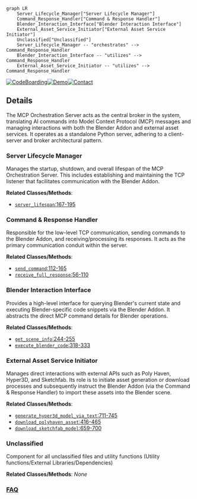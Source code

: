 ```mermaid
graph LR
    Server_Lifecycle_Manager["Server Lifecycle Manager"]
    Command_Response_Handler["Command & Response Handler"]
    Blender_Interaction_Interface["Blender Interaction Interface"]
    External_Asset_Service_Initiator["External Asset Service Initiator"]
    Unclassified["Unclassified"]
    Server_Lifecycle_Manager -- "orchestrates" --> Command_Response_Handler
    Blender_Interaction_Interface -- "utilizes" --> Command_Response_Handler
    External_Asset_Service_Initiator -- "utilizes" --> Command_Response_Handler
```

[![CodeBoarding](https://img.shields.io/badge/Generated%20by-CodeBoarding-9cf?style=flat-square)](https://github.com/CodeBoarding/CodeBoarding)[![Demo](https://img.shields.io/badge/Try%20our-Demo-blue?style=flat-square)](https://www.codeboarding.org/diagrams)[![Contact](https://img.shields.io/badge/Contact%20us%20-%20contact@codeboarding.org-lightgrey?style=flat-square)](mailto:contact@codeboarding.org)

## Details

The MCP Orchestration Server acts as the central broker in the system, translating AI commands into Model Context Protocol (MCP) messages and managing interactions with both the Blender Addon and external asset services. It operates as a standalone Python server, adhering to a client-server and broker architectural pattern.

### Server Lifecycle Manager
Manages the startup, shutdown, and overall lifespan of the MCP Orchestration Server. This includes establishing and maintaining the TCP listener that facilitates communication with the Blender Addon.


**Related Classes/Methods**:

- <a href="https://github.com/ahujasid/blender-mcp/blob/main/src/blender_mcp/server.py#L167-L195" target="_blank" rel="noopener noreferrer">`server_lifespan`:167-195</a>


### Command & Response Handler
Responsible for the low-level TCP communication, sending commands to the Blender Addon, and receiving/processing its responses. It acts as the primary communication conduit within the server.


**Related Classes/Methods**:

- <a href="https://github.com/ahujasid/blender-mcp/blob/main/src/blender_mcp/server.py#L112-L165" target="_blank" rel="noopener noreferrer">`send_command`:112-165</a>
- <a href="https://github.com/ahujasid/blender-mcp/blob/main/src/blender_mcp/server.py#L56-L110" target="_blank" rel="noopener noreferrer">`receive_full_response`:56-110</a>


### Blender Interaction Interface
Provides a high-level interface for querying Blender's current state and executing Blender-specific code snippets via the Blender Addon. It abstracts the direct MCP command details for Blender operations.


**Related Classes/Methods**:

- <a href="https://github.com/ahujasid/blender-mcp/blob/main/src/blender_mcp/server.py#L244-L255" target="_blank" rel="noopener noreferrer">`get_scene_info`:244-255</a>
- <a href="https://github.com/ahujasid/blender-mcp/blob/main/src/blender_mcp/server.py#L318-L333" target="_blank" rel="noopener noreferrer">`execute_blender_code`:318-333</a>


### External Asset Service Initiator
Manages direct interactions with external APIs such as Poly Haven, Hyper3D, and Sketchfab. Its role is to initiate asset generation or download processes and subsequently instruct the Blender Addon (via the Command & Response Handler) to import these assets into the Blender scene.


**Related Classes/Methods**:

- <a href="https://github.com/ahujasid/blender-mcp/blob/main/src/blender_mcp/server.py#L711-L745" target="_blank" rel="noopener noreferrer">`generate_hyper3d_model_via_text`:711-745</a>
- <a href="https://github.com/ahujasid/blender-mcp/blob/main/src/blender_mcp/server.py#L416-L465" target="_blank" rel="noopener noreferrer">`download_polyhaven_asset`:416-465</a>
- <a href="https://github.com/ahujasid/blender-mcp/blob/main/src/blender_mcp/server.py#L659-L700" target="_blank" rel="noopener noreferrer">`download_sketchfab_model`:659-700</a>


### Unclassified
Component for all unclassified files and utility functions (Utility functions/External Libraries/Dependencies)


**Related Classes/Methods**: _None_



### [FAQ](https://github.com/CodeBoarding/GeneratedOnBoardings/tree/main?tab=readme-ov-file#faq)